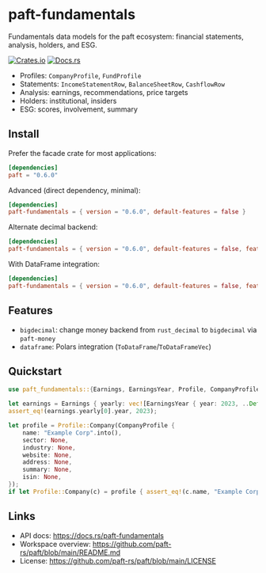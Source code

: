 paft-fundamentals
=================

Fundamentals data models for the paft ecosystem: financial statements, analysis, holders, and ESG.

[![Crates.io](https://img.shields.io/crates/v/paft-fundamentals)](https://crates.io/crates/paft-fundamentals)
[![Docs.rs](https://docs.rs/paft-fundamentals/badge.svg)](https://docs.rs/paft-fundamentals)

- Profiles: `CompanyProfile`, `FundProfile`
- Statements: `IncomeStatementRow`, `BalanceSheetRow`, `CashflowRow`
- Analysis: earnings, recommendations, price targets
- Holders: institutional, insiders
- ESG: scores, involvement, summary

Install
-------

Prefer the facade crate for most applications:

```toml
[dependencies]
paft = "0.6.0"
```

Advanced (direct dependency, minimal):

```toml
[dependencies]
paft-fundamentals = { version = "0.6.0", default-features = false }
```

Alternate decimal backend:

```toml
[dependencies]
paft-fundamentals = { version = "0.6.0", default-features = false, features = ["bigdecimal"] }
```

With DataFrame integration:

```toml
[dependencies]
paft-fundamentals = { version = "0.6.0", default-features = false, features = ["dataframe"] }
```

Features
--------

- `bigdecimal`: change money backend from `rust_decimal` to `bigdecimal` via `paft-money`
- `dataframe`: Polars integration (`ToDataFrame`/`ToDataFrameVec`)

Quickstart
----------

```rust
use paft_fundamentals::{Earnings, EarningsYear, Profile, CompanyProfile};

let earnings = Earnings { yearly: vec![EarningsYear { year: 2023, ..Default::default() }], ..Default::default() };
assert_eq!(earnings.yearly[0].year, 2023);

let profile = Profile::Company(CompanyProfile {
    name: "Example Corp".into(),
    sector: None,
    industry: None,
    website: None,
    address: None,
    summary: None,
    isin: None,
});
if let Profile::Company(c) = profile { assert_eq!(c.name, "Example Corp"); }
```

Links
-----

- API docs: https://docs.rs/paft-fundamentals
- Workspace overview: https://github.com/paft-rs/paft/blob/main/README.md
- License: https://github.com/paft-rs/paft/blob/main/LICENSE
